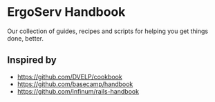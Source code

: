 # ErgoServ Handbook

Our collection of guides, recipes and scripts for helping you get things done, better.

## Inspired by
* https://github.com/DVELP/cookbook
* https://github.com/basecamp/handbook
* https://github.com/infinum/rails-handbook
